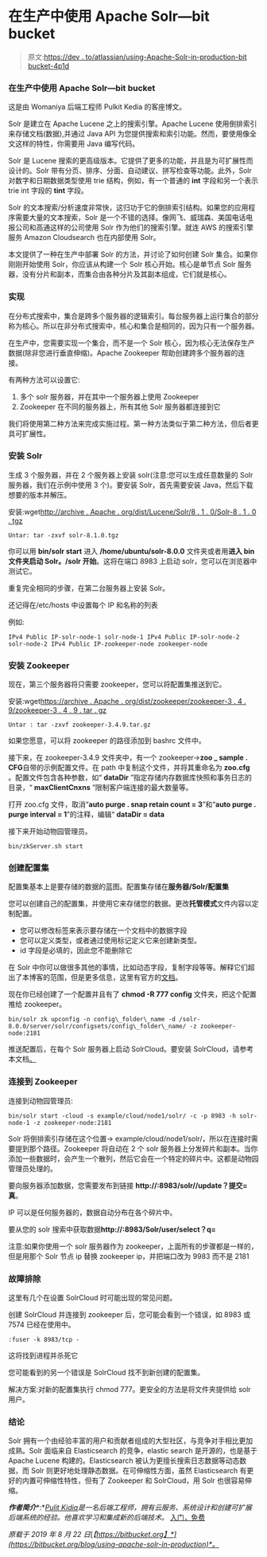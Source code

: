 # 在生产中使用 Apache Solr—bit bucket

> 原文:[https://dev . to/atlassian/using-Apache-Solr-in-production-bit bucket-4p1d](https://dev.to/atlassian/using-apache-solr-in-production-bitbucket-4p1d)

### [](#using-apache-solr-in-production%E2%80%8A%E2%80%8Abitbucket)在生产中使用 Apache Solr—bit bucket

这是由 Womaniya 后端工程师 Pulkit Kedia 的客座博文。

Solr 是建立在 Apache Lucene 之上的搜索引擎。Apache Lucene 使用倒排索引来存储文档(数据),并通过 Java API 为您提供搜索和索引功能。然而，要使用像全文这样的特性，你需要用 Java 编写代码。

Solr 是 Lucene 搜索的更高级版本。它提供了更多的功能，并且是为可扩展性而设计的。Solr 带有分页、排序、分面、自动建议、拼写检查等功能。此外，Solr 对数字和日期数据类型使用 trie 结构，例如，有一个普通的 **int** 字段和另一个表示 trie int 字段的 **tint** 字段。

Solr 的文本搜索/分析速度非常快，这归功于它的倒排索引结构。如果您的应用程序需要大量的文本搜索，Solr 是一个不错的选择。像网飞、威瑞森、美国电话电报公司和高通这样的公司使用 Solr 作为他们的搜索引擎。就连 AWS 的搜索引擎服务 Amazon Cloudsearch 也在内部使用 Solr。

本文提供了一种在生产中部署 Solr 的方法，并讨论了如何创建 Solr 集合。如果你刚刚开始使用 Solr，你应该从构建一个 Solr 核心开始。核心是单节点 Solr 服务器，没有分片和副本，而集合由各种分片及其副本组成，它们就是核心。

### [](#implementation)实现

在分布式搜索中，集合是跨多个服务器的逻辑索引。每台服务器上运行集合的部分称为核心。所以在非分布式搜索中，核心和集合是相同的，因为只有一个服务器。

在生产中，您需要实现一个集合，而不是一个 Solr 核心，因为核心无法保存生产数据(除非您进行垂直伸缩)。Apache Zookeeper 帮助创建跨多个服务器的连接。

有两种方法可以设置它:

1.  多个 solr 服务器，并在其中一个服务器上使用 Zookeeper
2.  Zookeeper 在不同的服务器上，所有其他 Solr 服务器都连接到它

我们将使用第二种方法来完成实施过程。第一种方法类似于第二种方法，但后者更具可扩展性。

### [](#installing-solr)安装 Solr

生成 3 个服务器，并在 2 个服务器上安装 solr(注意:您可以生成任意数量的 Solr 服务器，我们在示例中使用 3 个)。要安装 Solr，首先需要安装 Java，然后下载想要的版本并解压。

安装:wget[http://archive . Apache . org/dist/Lucene/Solr/8 . 1 . 0/Solr-8 . 1 . 0 . tgz](http://archive.apache.org/dist/lucene/solr/8.1.0/solr-8.1.0.tgz)

```
Untar: tar -zxvf solr-8.1.0.tgz 
```

你可以用 **bin/solr start** 进入 **/home/ubuntu/solr-8.0.0** 文件夹或者用**进入 bin 文件夹启动 Solr。/solr 开始**。这将在端口 8983 上启动 solr，您可以在浏览器中测试它。

重复完全相同的步骤，在第二台服务器上安装 Solr。

还记得在/etc/hosts 中设置每个 IP 和名称的列表

例如:

```
IPv4 Public IP-solr-node-1 solr-node-1 IPv4 Public IP-solr-node-2 solr-node-2 IPv4 Public IP-zookeeper-node zookeeper-node 
```

### [](#installing-zookeeper)安装 Zookeeper

现在，第三个服务器将只需要 zookeeper，您可以将配置集推送到它。

安装:wget[https://archive . Apache . org/dist/zookeeper/zookeeper-3 . 4 . 9/zookeeper-3 . 4 . 9 . tar . gz](https://archive.apache.org/dist/zookeeper/zookeeper-3.4.9/zookeeper-3.4.9.tar.gz)

```
Untar : tar -zxvf zookeeper-3.4.9.tar.gz 
```

如果您愿意，可以将 zookeeper 的路径添加到 bashrc 文件中。

接下来，在 zookeeper-3.4.9 文件夹中，有一个 zookeeper->**zoo _ sample . CFG**自带的示例配置文件。在 path 中复制这个文件，并将其重命名为 **zoo.cfg** 。配置文件包含各种参数，如“ **dataDir** ”指定存储内存数据库快照和事务日志的目录，“ **maxClientCnxns** ”限制客户端连接的最大数量等。

打开 zoo.cfg 文件，取消“**auto purge . snap retain count = 3**”和“**auto purge . purge interval = 1**”的注释，编辑“ **dataDir = data**

接下来开始动物园管理员。

```
bin/zkServer.sh start 
```

### [](#creating-a-configset)创建配置集

配置集基本上是要存储的数据的蓝图。配置集存储在**服务器/Solr/配置集**

您可以创建自己的配置集，并使用它来存储您的数据。更改**托管模式**文件内容以定制配置。

*   您可以修改标签来表示要存储在一个文档中的数据字段
*   您可以定义类型，或者通过使用标记定义它来创建新类型。
*   id 字段是必填的，因此您不能删除它

在 Solr 中你可以做很多其他的事情，比如动态字段，复制字段等等。解释它们超出了本博客的范围，但是更多信息，这里有官方的[文档](https://lucene.apache.org/solr/features.html)。

现在你已经创建了一个配置并且有了 **chmod -R 777 config** 文件夹，把这个配置推给 zookeeper。

```
bin/solr zk upconfig -n config\_folder\_name -d /solr-8.0.0/server/solr/configsets/config\_folder\_name/ -z zookeeper-node:2181 
```

推送配置后，在每个 Solr 服务器上启动 SolrCloud。要安装 SolrCloud，请参考本文档[。](https://lucene.apache.org/solr/guide/6_6/getting-started-with-solrcloud.html)

### [](#connecting-to-zookeeper)连接到 Zookeeper

连接到动物园管理员:

```
bin/solr start -cloud -s example/cloud/node1/solr/ -c -p 8983 -h solr-node-1 -z zookeeper-node:2181 
```

Solr 将倒排索引存储在这个位置-> example/cloud/node1/solr/，所以在连接时需要提到那个路径。Zookeeper 将自动在 2 个 solr 服务器上分发碎片和副本。当你添加一些数据时，会产生一个散列，然后它会在一个特定的碎片中。这都是动物园管理员处理的。

要向服务器添加数据，您需要发布到链接 **http://:8983/solr//update？提交=真**。

IP 可以是任何服务器的，数据自动分布在各个碎片中。

要从您的 solr 搜索中获取数据**http://:8983/Solr/user/select？q=**

注意:如果你使用一个 solr 服务器作为 zookeeper，上面所有的步骤都是一样的，但是用那个 Solr 节点 ip 替换 zookeeper ip，并把端口改为 9983 而不是 2181

### [](#troubleshooting)故障排除

这里有几个在设置 SolrCloud 时可能出现的常见问题。

创建 SolrCloud 并连接到 zookeeper 后，您可能会看到一个错误，如 8983 或 7574 已经在使用中。

```
:fuser -k 8983/tcp - 
```

这将找到进程并杀死它

您可能看到的另一个错误是 SolrCloud 找不到新创建的配置集。

解决方案:对新的配置集执行 chmod 777。更安全的方法是将文件夹提供给 solr 用户。

### [](#conclusion)结论

Solr 拥有一个由经验丰富的用户和贡献者组成的大型社区，与竞争对手相比更加成熟。Solr 面临来自 Elasticsearch 的竞争，elastic search 是开源的，也是基于 Apache Lucene 构建的。Elasticsearch 被认为更擅长搜索日志数据等动态数据，而 Solr 则更好地处理静态数据。在可伸缩性方面，虽然 Elasticsearch 有更好的内置可伸缩性特性，但有了 Zookeeper 和 SolrCloud，用 Solr 也很容易伸缩。

***作者简介****:*[*Pulit Kidia*](https://www.linkedin.com/in/pulkit-kedia-389a9a122)*是一名后端工程师，拥有云服务、系统设计和创建可扩展后端系统的经验。他喜欢学习和集成新的后端技术。* [入门，免费](https://bitbucket.org/account/signup/)

*原载于 2019 年 8 月 22 日*[*【https://bitbucket.org】*](https://bitbucket.org/blog/using-apache-solr-in-production)*。*